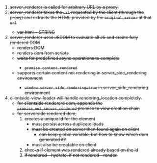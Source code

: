 1. <s> server_renderer is called for arbitrary URL by a proxy.  
2. <s> server_renderer takes the `url` requested by the client (through the proxy) and extracts the HTML provided by the `original_server` at that `url`  
    - var html = STRING
3. server_renderer uses JSDOM to evaluate all JS and create fully rendered DOM
    - <s> renders DOM
    - <s> renders dom from scripts
    - <s> waits for predefined async operations to complete
        - `promise_content_rendered`
    - <s> supports certain content not rendering in server_side_rendering environment
        - `window.server_side_rendering=true` in server_side_rendering environment
4. clientside-view-loader will handle rendering_location completely.
    - for clientside rendererd dom, appends the `promise_not_server_rendered` promise to view creation chain
    - for serverside rendered dom,
        1. creates a unique id for the element
            - must persist across duplicate loads
            - must be created on server then found again on client
                - can keep global variable, but how to know which dom generated it?
            - must also be creatable on client
        2. checks if element was rendered already based on the id
        3. if rendered - hydrate. if not rendered - render.
